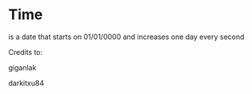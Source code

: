 # Time 
is a date that starts on 01/01/0000 and increases one day every second

Credits to:

giganlak

darkitxu84
